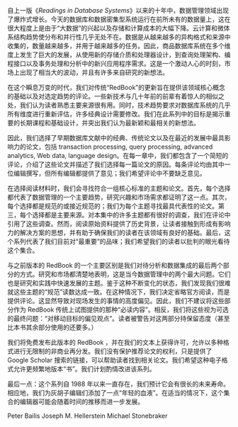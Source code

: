 自上一版《*Readings in Database Systems*》以来的十年中，数据管理领域出现了爆炸式增长。今天的数据库和数据密集型系统运行在前所未有的数据量上，这在很大程度上是由于“大数据”的兴起以及存储和计算成本的大幅下降。云计算和微体系结构趋势使分布和并行性几乎无处不在。数据是从越来越多的异构格式和来源中收集的，数量越来越多，并用于越来越多的任务。因此，商品数据库系统在多个维度上发生了巨大的发展，从使用新的存储介质和处理器设计，到查询处理架构、编程接口以及事务处理和分析中的新兴应用程序需求。这是一个激动人心的时刻，市场上出现了相当大的波动，并且有许多来自研究的新想法。

在这个瞬息万变的时代，我们对传统“RedBook”的更新旨在提供该领域核心概念的基础以及对选定趋势的评论。一些新技术与几十年前的前辈有着惊人的相似之处，我们认为读者熟悉主要来源很有用。同时，技术趋势要求对数据库系统的几乎所有维度进行重新评估，许多经典设计需要修改。我们在此系列中的目标是揭示重要的长期课程和基础设计，并突出我们认为最新颖和最相关的新想法。

因此，我们选择了早期数据库文献中的经典、传统论文以及在最近的发展中最具影响力的论文，包括 transaction processing, query processing, advanced analytics, Web data, language design。在每一章中，我们都包含了一个简短的评论，介绍了这些论文并描述了我们选择每一篇论文的原因。每条评论均由其中一位编辑撰写，但所有编辑都提供了意见；我们希望评论中不要缺乏意见。

在选择阅读材料时，我们会寻找符合一组核心标准的主题和论文。首先，每个选择都代表了数据管理的一个主要趋势，研究兴趣和市场需求都证明了这一点。其次，每个选择都是规范的或接近规范的；我们为每个主题寻找最具代表性的论文。第三，每个选择都是主要来源。对本集中的许多主题都有很好的调查，我们在评论中引用了这些调查。然而，阅读原始资料提供了历史背景，让读者接触到形成有影响力的解决方案的思想，并有助于确保我们的读者在该领域有良好的基础。最后，这个系列代表了我们目前对“最重要”的品味；我们希望我们的读者以批判的眼光看待这个集合。

与之前版本的 RedBook 的一个主要区别是我们对待分析和数据集成的最后两个部分的方式。研究和市场都清楚地表明，这是当今数据管理中的两个最大问题。它们也是研究和实践中快速发展的主题。鉴于这种不断变化的状态，我们发现我们很难就这些主题的“规范”读数达成一致。在这种情况下，我们决定省略官方阅读，而是提供评论。这显然导致对现场发生的事情的高度偏见。因此，我们不建议将这些部分作为 RedBook  传统上试图提供的那种“必读内容”。相反，我们将这些视为可选的最终问题：“对移动目标的偏见观点”。读者被警告对这两部分持保留态度（甚至比本书其余部分使用的还要多。）

我们将免费发布此版本的 RedBook ，并在我们的文本上获得许可，允许以多种格式进行无限制的非商业再分发。我们没有保护推荐论文的权利，只是提供了 Google Scholar 搜索的链接，可以帮助读者找到相关论文。我们希望这种电子格式允许更频繁地版本“书”。我们计划酌情改进该系列。

最后一点：这个系列自 1988 年以来一直存在，我们预计它会有很长的未来寿命。相应地，我们为灰胡子编辑们添加了一点“年轻的血液”。在适当的情况下，这个集合的编辑器可能会随着时间的推移而进一步发展。



Peter Bailis
Joseph M. Hellerstein
Michael Stonebraker
